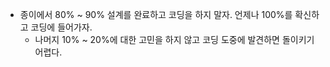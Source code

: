 - 종이에서 80% ~ 90% 설계를 완료하고 코딩을 하지 말자. 언제나 100%를 확신하고 코딩에 들어가자.
  - 나머지 10% ~ 20%에 대한 고민을 하지 않고 코딩 도중에 발견하면 돌이키기 어렵다.
